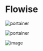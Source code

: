 # Flowise


![portainer](https://github.com/subzero11/Flowise/assets/16353348/81723300-d926-4939-8af1-cbbba9e13a64)

![portainer](https://github.com/subzero11/Flowise/assets/16353348/f2902d9b-fd17-44d3-9697-69045c426848)

![image](https://github.com/subzero11/Flowise/assets/16353348/9011b067-6c70-491a-81e5-770fb5467b7d)
